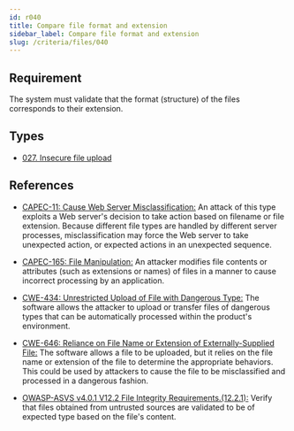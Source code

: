 ```yaml
---
id: r040
title: Compare file format and extension
sidebar_label: Compare file format and extension
slug: /criteria/files/040
---
```


## Requirement

The system must validate that
the format (structure) of the files corresponds to their extension.

## Types

- [027. Insecure file upload](https://fluidattacks.com/products/rules/findings/027/)

## References

- [CAPEC-11: Cause Web Server Misclassification:](http://capec.mitre.org/data/definitions/11.html)
An attack of this type exploits a Web server's decision to take action based on
filename or file extension.
Because different file types are handled by different server processes,
misclassification may force the Web server to take unexpected action,
or expected actions in an unexpected sequence.

- [CAPEC-165: File Manipulation:](http://capec.mitre.org/data/definitions/165.html)
An attacker modifies file contents or attributes (such as extensions or names)
of files in a manner to cause incorrect processing by an application.

- [CWE-434: Unrestricted Upload of File with Dangerous Type:](https://cwe.mitre.org/data/definitions/434.html)
The software allows the attacker to upload or transfer files of dangerous types
that can be automatically processed within the product's environment.

- [CWE-646: Reliance on File Name or Extension of Externally-Supplied File:](https://cwe.mitre.org/data/definitions/646.html)
The software allows a file to be uploaded,
but it relies on the file name or extension of the file to determine the
appropriate behaviors.
This could be used by attackers to cause the file to be misclassified and
processed in a dangerous fashion.

- [OWASP-ASVS v4.0.1 V12.2 File Integrity Requirements.(12.2.1):](https://owasp.org/www-project-application-security-verification-standard/)
Verify that files obtained from untrusted sources are validated to be of
expected type based on the file's content.
